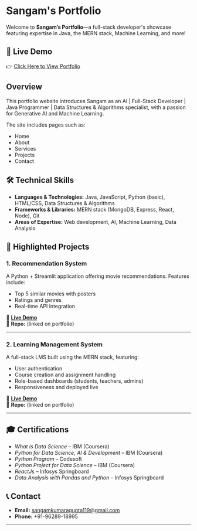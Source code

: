   
# Sangam's Portfolio

Welcome to **Sangam’s Portfolio**—a full-stack developer's showcase featuring expertise in Java, the MERN stack, Machine Learning, and more!
## 🚀 Live Demo

👉 [Click Here to View Portfolio](https://my-portfoliyo-2.onrender.com)
## Overview

This portfolio website introduces Sangam as an AI | Full-Stack Developer | Java Programmer | Data Structures & Algorithms specialist, with a passion for Generative AI and Machine Learning.

The site includes pages such as:
- Home
- About
- Services
- Projects
- Contact  


## 🛠 Technical Skills

- **Languages & Technologies:** Java, JavaScript, Python (basic), HTML/CSS, Data Structures & Algorithms  
- **Frameworks & Libraries:** MERN stack (MongoDB, Express, React, Node), Git  
- **Areas of Expertise:** Web development, AI, Machine Learning, Data Analysis  

## 📂 Highlighted Projects

### 1. Recommendation System  
A Python + Streamlit application offering movie recommendations. Features include:
- Top 5 similar movies with posters
- Ratings and genres
- Real-time API integration  

🔗 **[Live Demo](https://movies-recommendation-system-286f.onrender.com)**  
📌 **Repo:** (linked on portfolio)  

---

### 2. Learning Management System  
A full-stack LMS built using the MERN stack, featuring:
- User authentication
- Course creation and assignment handling
- Role-based dashboards (students, teachers, admins)
- Responsiveness and deployed live  

🔗 **[Live Demo](https://e-du-ca-cif5.vercel.app/)**  
📌 **Repo:** (linked on portfolio)  

---

## 🎓 Certifications

- *What is Data Science* – IBM (Coursera)  
- *Python for Data Science, AI & Development* – IBM (Coursera)  
- *Python Program* – Codesoft  
- *Python Project for Data Science* – IBM (Coursera)  
- *ReactJs* – Infosys Springboard  
- *Data Analysis with Pandas and Python* – Infosys Springboard  

## 📞 Contact

- **Email:** sangamkumaragupta119@gmail.com  
- **Phone:** +91-96289-18995  


---


